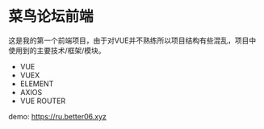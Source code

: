 # 菜鸟论坛前端
这是我的第一个前端项目，由于对VUE并不熟练所以项目结构有些混乱，项目中使用到的主要技术/框架/模块。
- VUE
- VUEX
- ELEMENT
- AXIOS
- VUE ROUTER

demo: https://ru.better06.xyz